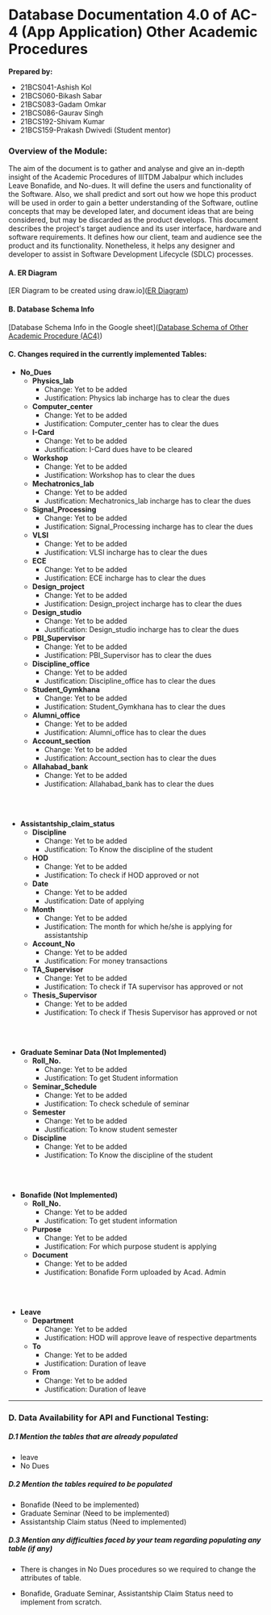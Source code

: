 # Database Documentation 4.0 of AC-4 (App Application) Other Academic Procedures  

**Prepared by:**  

- 21BCS041-Ashish Kol  
- 21BCS060-Bikash Sabar  
- 21BCS083-Gadam Omkar  
- 21BCS086-Gaurav Singh  
- 21BCS192-Shivam Kumar  
- 21BCS159-Prakash Dwivedi (Student mentor)  

### Overview of the Module:  
The aim of the document is to gather and analyse and give an in-depth insight of the Academic Procedures of IIITDM Jabalpur which includes Leave Bonafide, and No-dues. It will define the users and functionality of the Software. Also, we shall predict and sort out how we hope this product will be used in order to gain a better understanding of the Software, outline concepts that may be developed later, and document ideas that are being considered, but may be discarded as the product develops. This document describes the project's target audience and its user interface, hardware and software requirements. It defines how our client, team and audience see the product and its functionality. Nonetheless, it helps any designer and developer to assist in Software Development Lifecycle (SDLC) processes.  

#### A. ER Diagram
[ER Diagram to be created using draw.io]([ER Diagram](https://drive.google.com/file/d/1lxXeMek8ibTMMvtHJKCSpptVEHGr1BIg/view))  

#### B. Database Schema Info
[Database Schema Info in the Google sheet]([Database Schema of Other Academic Procedure (AC4)](https://docs.google.com/spreadsheets/d/11HrMJ3QjjfIl7Uxs6Lqfq320iUq7sX4vzcTUiKmkiAw/edit?gid=0#gid=0))  

#### C. Changes required in the currently implemented Tables:  

- **No_Dues**  
  - **Physics_lab**  
    - Change: Yet to be added  
    - Justification: Physics lab incharge has to clear the dues  
  - **Computer_center**  
    - Change: Yet to be added  
    - Justification: Computer_center has to clear the dues  
  - **I-Card**  
    - Change: Yet to be added  
    - Justification: I-Card dues have to be cleared  
  - **Workshop**  
    - Change: Yet to be added  
    - Justification: Workshop has to clear the dues  
  - **Mechatronics_lab**  
    - Change: Yet to be added  
    - Justification: Mechatronics_lab incharge has to clear the dues  
  - **Signal_Processing**  
    - Change: Yet to be added  
    - Justification: Signal_Processing incharge has to clear the dues  
  - **VLSI**  
    - Change: Yet to be added  
    - Justification: VLSI incharge has to clear the dues  
  - **ECE**  
    - Change: Yet to be added  
    - Justification: ECE incharge has to clear the dues  
  - **Design_project**  
    - Change: Yet to be added  
    - Justification: Design_project incharge has to clear the dues  
  - **Design_studio**  
    - Change: Yet to be added  
    - Justification: Design_studio incharge has to clear the dues  
  - **PBI_Supervisor**  
    - Change: Yet to be added  
    - Justification: PBI_Supervisor has to clear the dues  
  - **Discipline_office**  
    - Change: Yet to be added  
    - Justification: Discipline_office has to clear the dues  
  - **Student_Gymkhana**  
    - Change: Yet to be added  
    - Justification: Student_Gymkhana has to clear the dues  
  - **Alumni_office**  
    - Change: Yet to be added  
    - Justification: Alumni_office has to clear the dues  
  - **Account_section**  
    - Change: Yet to be added  
    - Justification: Account_section has to clear the dues  
  - **Allahabad_bank**  
    - Change: Yet to be added  
    - Justification: Allahabad_bank has to clear the dues  
<br>
<br>

- **Assistantship_claim_status**  
  - **Discipline**  
    - Change: Yet to be added  
    - Justification: To Know the discipline of the student  
  - **HOD**  
    - Change: Yet to be added  
    - Justification: To check if HOD approved or not  
  - **Date**  
    - Change: Yet to be added  
    - Justification: Date of applying  
  - **Month**  
    - Change: Yet to be added  
    - Justification: The month for which he/she is applying for assistantship  
  - **Account_No**  
    - Change: Yet to be added  
    - Justification: For money transactions  
  - **TA_Supervisor**  
    - Change: Yet to be added  
    - Justification: To check if TA supervisor has approved or not  
  - **Thesis_Supervisor**  
    - Change: Yet to be added  
    - Justification: To check if Thesis Supervisor has approved or not  
<br>
<br>

- **Graduate Seminar Data (Not Implemented)**  
  - **Roll_No.**  
    - Change: Yet to be added  
    - Justification: To get Student information  
  - **Seminar_Schedule**  
    - Change: Yet to be added  
    - Justification: To check schedule of seminar  
  - **Semester**  
    - Change: Yet to be added  
    - Justification: To know student semester  
  - **Discipline**  
    - Change: Yet to be added  
    - Justification: To Know the discipline of the student  
<br>
<br>

- **Bonafide (Not Implemented)**  
  - **Roll_No.**  
    - Change: Yet to be added  
    - Justification: To get student information  
  - **Purpose**  
    - Change: Yet to be added  
    - Justification: For which purpose student is applying  
  - **Document**  
    - Change: Yet to be added  
    - Justification: Bonafide Form uploaded by Acad. Admin  
<br>
<br>

- **Leave**  
  - **Department**  
    - Change: Yet to be added  
    - Justification: HOD will approve leave of respective departments  
  - **To**  
    - Change: Yet to be added  
    - Justification: Duration of leave  
  - **From**  
    - Change: Yet to be added  
    - Justification: Duration of leave  

---
### D. Data Availability for API and Functional Testing:  

##### D.1 Mention the tables that are already populated  
- leave  
- No Dues  

##### D.2 Mention the tables required to be populated  
- Bonafide (Need to be implemented)  
- Graduate Seminar (Need to be implemented)  
- Assistantship Claim status (Need to implemented)  

##### D.3 Mention any difficulties faced by your team regarding populating any table (if any)  
- There is changes in No Dues procedures so we required to change the attributes of table.  

- Bonafide, Graduate Seminar, Assistantship Claim Status need to implement from scratch.  
